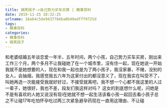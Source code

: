 ```yaml
---
title: 搞笑段子->自己势力买车买房 | 糗事百科
date: 2019-11-25 18:32:25
urlname: 18ab4c5de9437784ba0b49edfff9725d
tags: 
- 糗事百科
categories:
- 糗事百科
- 搞笑段子
---
```

和老婆结婚五年谈恋爱一年半，五年时间，两个小孩，自己势力买车买房，刚出来工作三个月，两个多月不让我碰她了在一个城市里，沒有住一起，现在她说一开始我就不是她想要的人，现在和我一起也是为了两小孩子，我沒家暴，不赌，没别的女人，会抽烟，我感觉我五六年为这家付出的都沒意义了，现在我实在叫受不了，叫她再选一次能接受我就好好过，不接受就离吧，我不想一个心都不我这里的人过一辈子，她很好，我也不差，段友们我这样对吗？ 这女的到底想什么呢，问她是不是有喜欢的人她又说沒有现i在她就不想一起生活该看小孩一起回去看小孩子总之不让碰17年吃怕怀孕吃过两三次紧急避孕药现在一直用这理由、不让碰


